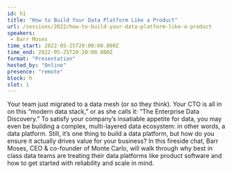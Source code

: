 ```yaml
---
id: h1
title: "How to Build Your Data Platform Like a Product"
url: /sessions/2022/how-to-build-your-data-platform-like-a-product
speakers:
 - Barr Moses
time_start: 2022-05-25T20:00:00.000Z
time_end: 2022-05-25T20:20:00.000Z
format: "Presentation"
hosted_by: "Online"
presence: "remote"
block: h
slot: 1
---
```


Your team just migrated to a data mesh (or so they think). Your CTO is all in on this “modern data stack,” or as she calls it: “The Enterprise Data Discovery.” To satisfy your company’s insatiable appetite for data, you may even be building a complex, multi-layered data ecosystem: in other words, a data platform. Still, it’s one thing to build a data platform, but how do you ensure it actually drives value for your business? In this fireside chat, Barr Moses, CEO & co-founder of Monte Carlo, will walk through why best in class data teams are treating their data platforms like product software and how to get started with reliability and scale in mind.